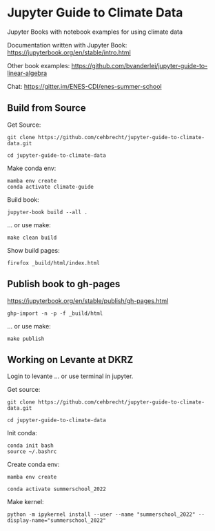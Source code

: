 # Jupyter Guide to Climate Data
Jupyter Books with notebook examples for using climate data


Documentation written with Jupyter Book:
https://jupyterbook.org/en/stable/intro.html 

Other book examples:
https://github.com/bvanderlei/jupyter-guide-to-linear-algebra

Chat:
https://gitter.im/ENES-CDI/enes-summer-school


## Build from Source

Get Source:
```
git clone https://github.com/cehbrecht/jupyter-guide-to-climate-data.git

cd jupyter-guide-to-climate-data
```

Make conda env:
```
mamba env create
conda activate climate-guide
```

Build book:
```
jupyter-book build --all .
```

... or use make:
```
make clean build
```

Show build pages:
```
firefox _build/html/index.html
```

## Publish book to gh-pages

https://jupyterbook.org/en/stable/publish/gh-pages.html

```
ghp-import -n -p -f _build/html
```

... or use make:
```
make publish
```


## Working on Levante at DKRZ

Login to levante ... or use terminal in jupyter.

Get source:
```
git clone https://github.com/cehbrecht/jupyter-guide-to-climate-data.git

cd jupyter-guide-to-climate-data
```

Init conda:
```
conda init bash
source ~/.bashrc
```

Create conda env:
```
mamba env create

conda activate summerschool_2022
```

Make kernel:
```
python -m ipykernel install --user --name "summerschool_2022" --display-name="summerschool_2022"
```